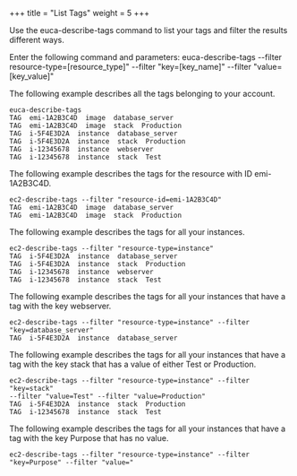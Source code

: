 +++
title = "List Tags"
weight = 5
+++

Use the euca-describe-tags command to list your tags and filter the results different ways. 

Enter the following command and parameters: 
    euca-describe-tags --filter resource-type=[resource_type]" --filter
    "key=[key_name]" --filter "value=[key_value]"

The following example describes all the tags belonging to your account. 


    euca-describe-tags
    TAG  emi-1A2B3C4D  image  database_server
    TAG  emi-1A2B3C4D  image  stack  Production
    TAG  i-5F4E3D2A  instance  database_server
    TAG  i-5F4E3D2A  instance  stack  Production
    TAG  i-12345678  instance  webserver
    TAG  i-12345678  instance  stack  Test

The following example describes the tags for the resource with ID emi-1A2B3C4D. 


    ec2-describe-tags --filter "resource-id=emi-1A2B3C4D"
    TAG  emi-1A2B3C4D  image  database_server
    TAG  emi-1A2B3C4D  image  stack  Production

The following example describes the tags for all your instances. 


    ec2-describe-tags --filter "resource-type=instance"
    TAG  i-5F4E3D2A  instance  database_server
    TAG  i-5F4E3D2A  instance  stack  Production
    TAG  i-12345678  instance  webserver
    TAG  i-12345678  instance  stack  Test

The following example describes the tags for all your instances that have a tag with the key webserver. 


    ec2-describe-tags --filter "resource-type=instance" --filter "key=database_server"
    TAG  i-5F4E3D2A  instance  database_server

The following example describes the tags for all your instances that have a tag with the key stack that has a value of either Test or Production. 


    ec2-describe-tags --filter "resource-type=instance" --filter "key=stack" 
    --filter "value=Test" --filter "value=Production"
    TAG  i-5F4E3D2A  instance  stack  Production
    TAG  i-12345678  instance  stack  Test

The following example describes the tags for all your instances that have a tag with the key Purpose that has no value. 


    ec2-describe-tags --filter "resource-type=instance" --filter "key=Purpose" --filter "value="

